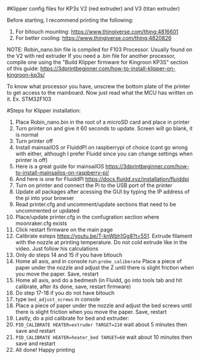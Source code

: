 #Klipper config files for KP3s V2 (red extruder) and V3 (titan extruder)

Before starting, I recommend printing the following:
1) For bltouch mounting: https://www.thingiverse.com/thing:4816601
2) For better cooling: https://www.thingiverse.com/thing:4820826


NOTE: Robin_nano.bin file is compiled for F103 Processor. Usually found on the V2 with red extruder
If you need a .bin file for another processor, compile one using the "Build Klipper firmware for Kingroon KP3S" section of this guide: https://3dprintbeginner.com/how-to-install-klipper-on-kingroon-kp3s/

To know what processor you have, unscrew the bottom plate of the printer to get access to the mainboard.
Now just read what the MCU has written on it. Ex. STM32F103


#Steps for Klipper installation:
1) Place Robin_nano.bin in the root of a microSD card and place in printer
2) Turn printer on and give it 60 seconds to update. Screen will go blank, it is normal
3) Turn printer off
4) Install mainsailOS or FluiddPI on raspberrypi of choice (cant go wrong with either, although I prefer Fluidd since you can change settings when printer is off)
5) Here is a great guide for mainsailOS https://3dprintbeginner.com/how-to-install-mainsailos-on-raspberry-pi/
6) And here is one for FluiddPI https://docs.fluidd.xyz/installation/fluiddpi
7) Turn on printer and connect the Pi to the USB port of the printer
8) Update all packages after acessing the GUI by typing the IP address of the pi into your browser
9) Read printer.cfg and uncomment/update sections that need to be uncommented or updated
10) Place/update printer.cfg in the confugration section where moonraker.cfg exists 
11) Click restart firmware on the main page
12) Calibrate esteps https://youtu.be/T-knWbh1Gg8?t=551. Extrude filament with the nozzle at printing temperature. Do not cold extrude like in the video. Just follow his calculations 
13) Only do steps 14 and 15 if you have bltouch
14) Home all axis, and in console run ```probe_caliberate``` Place a piece of paper under the nozzle and adjust the Z until there is slight friction when you move the paper. Save, restart
15) Home all axis, and do a bedmesh (in Fluidd, go into tools tab and hit calibrate, after its done, save, restart firmware)
16) Do step 17-18 if you do not have bltouch
17) type ```bed_adjust_screws``` in console
18) Place a piece of paper under the nozzle and adjust the bed screws until there is slight friction when you move the paper. Save, restart
19) Lastly, do a pid calibrate for bed and extruder:
20) ```PID_CALIBRATE HEATER=extruder TARGET=210```  wait about 5 minutes then save and restart
21) ```PID_CALIBRATE HEATER=heater_bed TARGET=60``` wait about 10 minutes then save and restart
22) All done! Happy printing
